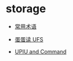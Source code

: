 # storage

- [常用术语](./files/20220828_01.md)

- [蛋蛋读 UFS](./files/20220829_01.md)

- [UPIU and Command](./files/20220927_01.md)



